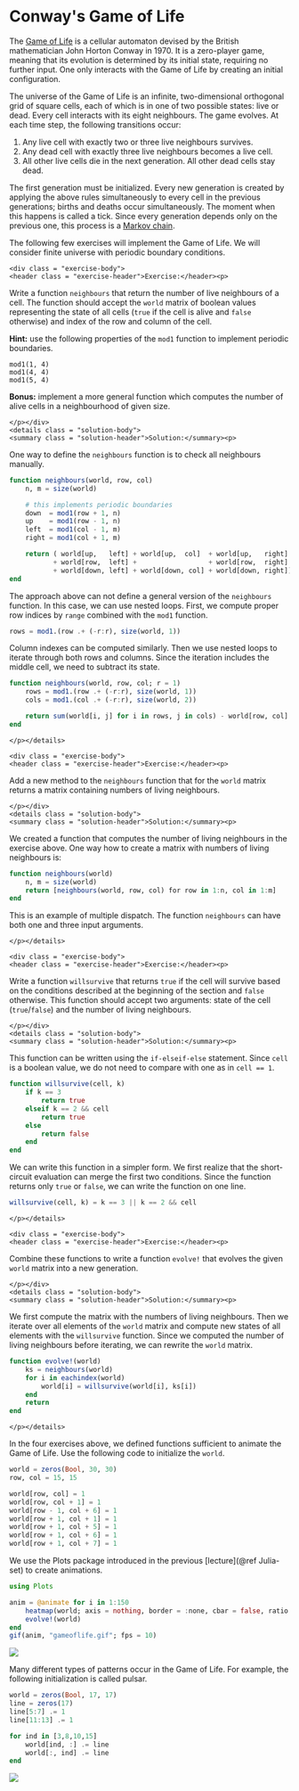 # Conway's Game of Life

The [Game of Life](https://en.wikipedia.org/wiki/Conway%27s_Game_of_Life) is a cellular automaton devised by the British mathematician John Horton Conway in 1970. It is a zero-player game, meaning that its evolution is determined by its initial state, requiring no further input. One only interacts with the Game of Life by creating an initial configuration.

The universe of the Game of Life is an infinite, two-dimensional orthogonal grid of square cells, each of which is in one of two possible states: live or dead. Every cell interacts with its eight neighbours. The game evolves. At each time step, the following transitions occur:

1. Any live cell with exactly two or three live neighbours survives.
2. Any dead cell with exactly three live neighbours becomes a live cell.
3. All other live cells die in the next generation. All other dead cells stay dead.

The first generation must be initialized. Every new generation is created by applying the above rules simultaneously to every cell in the previous generations; births and deaths occur simultaneously. The moment when this happens is called a tick. Since every generation depends only on the previous one, this process is a [Markov chain](https://en.wikipedia.org/wiki/Markov_chain).

The following few exercises will implement the Game of Life. We will consider finite universe with periodic boundary conditions.

```@raw html
<div class = "exercise-body">
<header class = "exercise-header">Exercise:</header><p>
```

Write a function `neighbours` that return the number of live neighbours of a cell. The function should accept the `world` matrix of boolean values representing the state of all cells (`true` if the cell is alive and `false` otherwise) and index of the row and column of the cell.

**Hint:** use the following properties of the `mod1` function to implement periodic boundaries.

```@repl
mod1(1, 4)
mod1(4, 4)
mod1(5, 4)
```

**Bonus:** implement a more general function which computes the number of alive cells in a neighbourhood of given size.

```@raw html
</p></div>
<details class = "solution-body">
<summary class = "solution-header">Solution:</summary><p>
```
One way to define the `neighbours` function is to check all neighbours manually.

```julia
function neighbours(world, row, col)
    n, m = size(world)

    # this implements periodic boundaries
    down  = mod1(row + 1, n)
    up    = mod1(row - 1, n)
    left  = mod1(col - 1, m)
    right = mod1(col + 1, m)

    return ( world[up,   left] + world[up,  col]  + world[up,   right]
           + world[row,  left] +                  + world[row,  right]
           + world[down, left] + world[down, col] + world[down, right])
end
```

The approach above can not define a general version of the `neighbours` function. In this case, we can use nested loops. First, we compute proper row indices by `range` combined with the `mod1` function.

```julia
rows = mod1.(row .+ (-r:r), size(world, 1))
```

Column indexes can be computed similarly. Then we use nested loops to iterate through both rows and columns. Since the iteration includes the middle cell, we need to subtract its state.

```julia
function neighbours(world, row, col; r = 1)
    rows = mod1.(row .+ (-r:r), size(world, 1))
    cols = mod1.(col .+ (-r:r), size(world, 2))

    return sum(world[i, j] for i in rows, j in cols) - world[row, col]
end
```

```@raw html
</p></details>
```


```@raw html
<div class = "exercise-body">
<header class = "exercise-header">Exercise:</header><p>
```

Add a new method to the `neighbours` function that for the `world` matrix returns a matrix containing numbers of living neighbours.

```@raw html
</p></div>
<details class = "solution-body">
<summary class = "solution-header">Solution:</summary><p>
```

We created a function that computes the number of living neighbours in the exercise above. One way how to create a matrix with numbers of living neighbours is:

```julia
function neighbours(world)
    n, m = size(world)
    return [neighbours(world, row, col) for row in 1:n, col in 1:m]
end
```

This is an example of multiple dispatch. The function `neighbours` can have both one and three input arguments.

```@raw html
</p></details>
```

```@raw html
<div class = "exercise-body">
<header class = "exercise-header">Exercise:</header><p>
```

Write a function `willsurvive` that returns `true` if the cell will survive based on the conditions described at the beginning of the section and `false` otherwise. This function should accept two arguments: state of the cell (`true`/`false`) and the number of living neighbours.

```@raw html
</p></div>
<details class = "solution-body">
<summary class = "solution-header">Solution:</summary><p>
```

This function can be written using the `if-elseif-else` statement. Since `cell` is a boolean value, we do not need to compare with one as in `cell == 1`.

```julia
function willsurvive(cell, k)
    if k == 3
        return true
    elseif k == 2 && cell
        return true
    else
        return false
    end
end
```

We can write this function in a simpler form. We first realize that the short-circuit evaluation can merge the first two conditions. Since the function returns only `true` or `false`, we can write the function on one line.

```julia
willsurvive(cell, k) = k == 3 || k == 2 && cell
```

```@raw html
</p></details>
```


```@raw html
<div class = "exercise-body">
<header class = "exercise-header">Exercise:</header><p>
```

Combine these functions to write a function `evolve!` that evolves the given `world` matrix into a new generation.

```@raw html
</p></div>
<details class = "solution-body">
<summary class = "solution-header">Solution:</summary><p>
```

We first compute the matrix with the numbers of living neighbours. Then we iterate over all elements of the `world` matrix and compute new states of all elements with the `willsurvive` function. Since we computed the number of living neighbours before iterating, we can rewrite the `world` matrix.

```julia
function evolve!(world)
    ks = neighbours(world)
    for i in eachindex(world)
        world[i] = willsurvive(world[i], ks[i])
    end
    return
end
```

```@raw html
</p></details>
```

In the four exercises above, we defined functions sufficient to animate the Game of Life. Use the following code to initialize the `world`.

```julia
world = zeros(Bool, 30, 30)
row, col = 15, 15

world[row, col] = 1
world[row, col + 1] = 1
world[row - 1, col + 6] = 1
world[row + 1, col + 1] = 1
world[row + 1, col + 5] = 1
world[row + 1, col + 6] = 1
world[row + 1, col + 7] = 1
```

We use the Plots package introduced in the previous [lecture](@ref Julia-set) to create animations.

```julia
using Plots

anim = @animate for i in 1:150
    heatmap(world; axis = nothing, border = :none, cbar = false, ratio = :equal)
    evolve!(world)
end
gif(anim, "gameoflife.gif"; fps = 10)
```

![](gameoflife.gif)

Many different types of patterns occur in the Game of Life. For example, the following initialization is called pulsar.

```julia
world = zeros(Bool, 17, 17)
line = zeros(17)
line[5:7] .= 1
line[11:13] .= 1

for ind in [3,8,10,15]
    world[ind, :] .= line
    world[:, ind] .= line
end
```

![](gameoflife_pulsar.gif)
